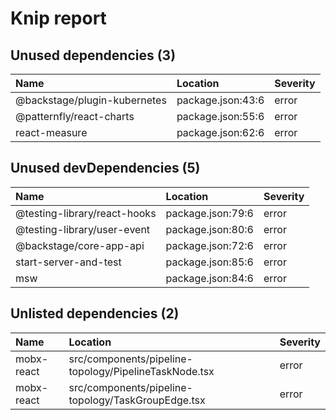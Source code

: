 # Knip report

## Unused dependencies (3)

| Name                         | Location          | Severity |
| :--------------------------- | :---------------- | :------- |
| @backstage/plugin-kubernetes | package.json:43:6 | error    |
| @patternfly/react-charts     | package.json:55:6 | error    |
| react-measure                | package.json:62:6 | error    |

## Unused devDependencies (5)

| Name                         | Location          | Severity |
| :--------------------------- | :---------------- | :------- |
| @testing-library/react-hooks | package.json:79:6 | error    |
| @testing-library/user-event  | package.json:80:6 | error    |
| @backstage/core-app-api      | package.json:72:6 | error    |
| start-server-and-test        | package.json:85:6 | error    |
| msw                          | package.json:84:6 | error    |

## Unlisted dependencies (2)

| Name       | Location                                              | Severity |
| :--------- | :---------------------------------------------------- | :------- |
| mobx-react | src/components/pipeline-topology/PipelineTaskNode.tsx | error    |
| mobx-react | src/components/pipeline-topology/TaskGroupEdge.tsx    | error    |

